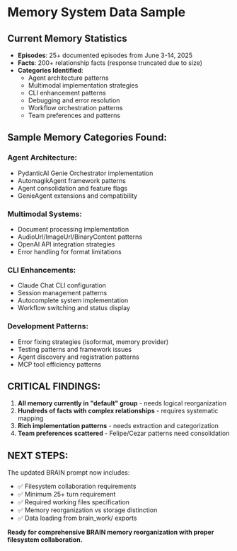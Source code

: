 # Memory System Data Sample

## Current Memory Statistics
- **Episodes**: 25+ documented episodes from June 3-14, 2025
- **Facts**: 200+ relationship facts (response truncated due to size)  
- **Categories Identified**: 
  - Agent architecture patterns
  - Multimodal implementation strategies
  - CLI enhancement patterns
  - Debugging and error resolution
  - Workflow orchestration patterns
  - Team preferences and patterns

## Sample Memory Categories Found:

### Agent Architecture:
- PydanticAI Genie Orchestrator implementation
- AutomagikAgent framework patterns
- Agent consolidation and feature flags
- GenieAgent extensions and compatibility

### Multimodal Systems:
- Document processing implementation
- AudioUrl/ImageUrl/BinaryContent patterns
- OpenAI API integration strategies
- Error handling for format limitations

### CLI Enhancements:
- Claude Chat CLI configuration
- Session management patterns
- Autocomplete system implementation
- Workflow switching and status display

### Development Patterns:
- Error fixing strategies (isoformat, memory provider)
- Testing patterns and framework issues
- Agent discovery and registration patterns
- MCP tool efficiency patterns

## CRITICAL FINDINGS:

1. **All memory currently in "default" group** - needs logical reorganization
2. **Hundreds of facts with complex relationships** - requires systematic mapping  
3. **Rich implementation patterns** - needs extraction and categorization
4. **Team preferences scattered** - Felipe/Cezar patterns need consolidation

## NEXT STEPS:
The updated BRAIN prompt now includes:
- ✅ Filesystem collaboration requirements
- ✅ Minimum 25+ turn requirement
- ✅ Required working files specification
- ✅ Memory reorganization vs storage distinction
- ✅ Data loading from brain_work/ exports

**Ready for comprehensive BRAIN memory reorganization with proper filesystem collaboration.**